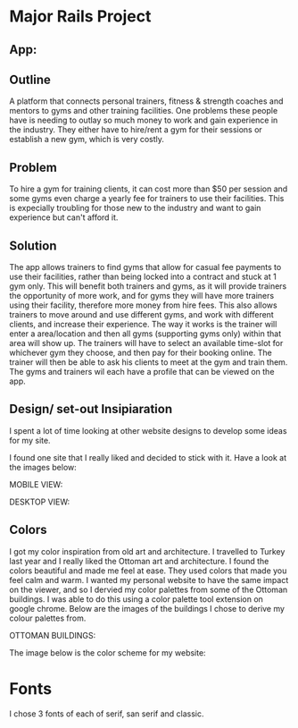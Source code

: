 # Major Rails Project

## App:

## Outline
<!-- Description of what your project is going to be -->
<!-- it is not a detailed description of the app -->
A platform that connects personal trainers, fitness & strength coaches and mentors to gyms and other training facilities. One problems these people have is needing to outlay so much money to work and gain experience in the industry. They either have to hire/rent a gym for their sessions or establish a new gym, which is very costly. 

## Problem
To hire a gym for training clients, it can cost more than $50 per session and some gyms even charge a yearly fee for trainers to use their facilities. This is expecially troubling for those new to the industry and want to gain experience but can't afford it. 

## Solution
The app allows trainers to find gyms that allow for casual fee payments to use their facilities, rather than being locked into a contract and stuck at 1 gym only. This will benefit both trainers and gyms, as it will provide trainers the opportunity of more work, and for gyms they will have more trainers using their facility, therefore more money from hire fees. This also allows trainers to move around and use different gyms, and work with different clients, and increase their experience. The way it works is the trainer will enter a area/location and then all gyms (supporting gyms only) within that area will show up. The trainers will have to select an available time-slot for whichever gym they choose, and then pay for their booking online. The trainer will then be able to ask his clients to meet at the gym and train them. The gyms and trainers wil each have a profile that can be viewed on the app.

## **Design/ set-out Insipiaration**
    
I spent a lot of time looking at other website designs to develop some ideas for my site.  

I found one site that I really liked and decided to stick with it. Have a look at the images below:

MOBILE VIEW:

<!-- ![mobile](/app/assets/readme/erd.png) -->
<!-- PUT MOBILE IMAGE HERE -->

DESKTOP VIEW:

<!-- ![desktop](assets/readme/desktop-inspiration.png) -->
<!-- PUT DESKTOP IMAGE HERE -->

## **Colors**

I got my color inspiration from old art and architecture. I travelled to Turkey last year and I really liked the Ottoman art and architecture. I found the colors beautiful and made me feel at ease. They used colors that made you feel calm and warm. I wanted my personal website to have the same impact on the viewer, and so I dervied my color palettes from some of the Ottoman buildings. I was able to do this using a color palette tool extension on google chrome. Below are the images of the buildings I chose to derive my colour palettes from. 

OTTOMAN BUILDINGS:

<!-- ![colors](app/assets/readme/colors.png) -->
<!-- PUT COLORS IMAGE HERE -->

The image below is the color scheme for my website:

<!-- PUT COLOR SCHEME IMAGE HERE -->

<!-- ![scheme](assets/readme/color-scheme.png) -->


# **Fonts**

I chose 3 fonts of each of serif, san serif and classic. 

<!-- ![fonts](assets/readme/fonts.png) -->
<!-- PUT FONTS IMAGE HERE -->


<!-- # **Drafts**

Here are the drafts of my work, I played around with it until I got to my final design. 

![drafts](assets/readme/drafts-mobile.png)

Below is an image of my whole design process:

![figma](assets/readme/figma.png) -->

